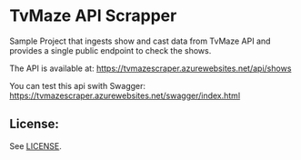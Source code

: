 # TvMaze API Scrapper

Sample Project that ingests show and cast data from TvMaze API and provides a single public endpoint to check the shows.

The API is available at: https://tvmazescraper.azurewebsites.net/api/shows

You can test this api swith Swagger: https://tvmazescraper.azurewebsites.net/swagger/index.html

## License:
See [LICENSE](LICENSE).